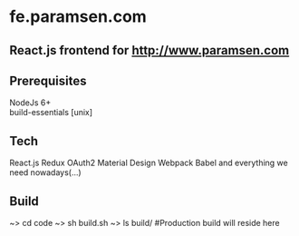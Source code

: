 # fe.paramsen.com
## React.js frontend for http://www.paramsen.com

## Prerequisites
NodeJs 6+  
build-essentials [unix]

## Tech
React.js
Redux
OAuth2
Material Design
Webpack
Babel and everything we need nowadays(...)

## Build
  ~> cd code
  ~> sh build.sh
  ~> ls build/ #Production build will reside here
